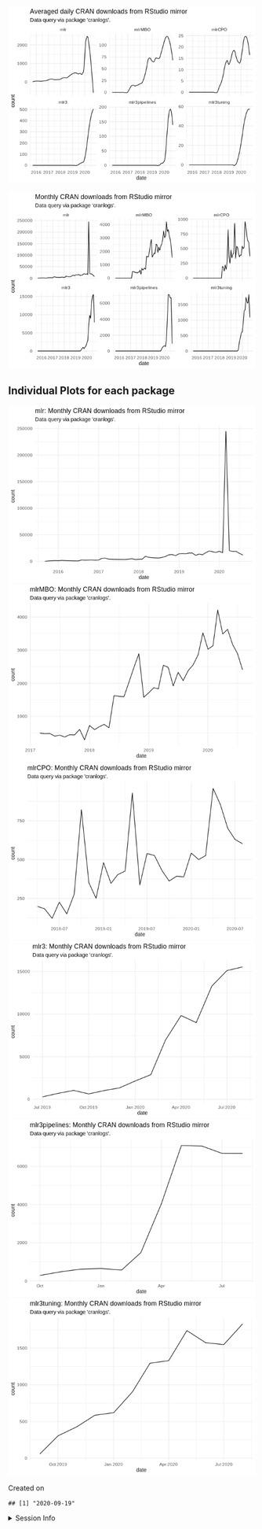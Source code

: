 
![](README_files/figure-gfm/unnamed-chunk-2-1.png)<!-- -->

![](README_files/figure-gfm/unnamed-chunk-3-1.png)<!-- -->

## Individual Plots for each package

![](README_files/figure-gfm/unnamed-chunk-4-1.png)<!-- -->![](README_files/figure-gfm/unnamed-chunk-4-2.png)<!-- -->![](README_files/figure-gfm/unnamed-chunk-4-3.png)<!-- -->![](README_files/figure-gfm/unnamed-chunk-4-4.png)<!-- -->![](README_files/figure-gfm/unnamed-chunk-4-5.png)<!-- -->![](README_files/figure-gfm/unnamed-chunk-4-6.png)<!-- -->

Created on

    ## [1] "2020-09-19"

<details>

<summary>Session Info</summary>

``` r
sessionInfo()
```

    ## R version 4.0.2 (2020-06-22)
    ## Platform: x86_64-pc-linux-gnu (64-bit)
    ## Running under: Ubuntu 18.04.5 LTS
    ## 
    ## Matrix products: default
    ## BLAS:   /usr/lib/x86_64-linux-gnu/openblas/libblas.so.3
    ## LAPACK: /usr/lib/x86_64-linux-gnu/libopenblasp-r0.2.20.so
    ## 
    ## locale:
    ##  [1] LC_CTYPE=en_US.UTF-8       LC_NUMERIC=C              
    ##  [3] LC_TIME=en_US.UTF-8        LC_COLLATE=en_US.UTF-8    
    ##  [5] LC_MONETARY=en_US.UTF-8    LC_MESSAGES=en_US.UTF-8   
    ##  [7] LC_PAPER=en_US.UTF-8       LC_NAME=C                 
    ##  [9] LC_ADDRESS=C               LC_TELEPHONE=C            
    ## [11] LC_MEASUREMENT=en_US.UTF-8 LC_IDENTIFICATION=C       
    ## 
    ## attached base packages:
    ## [1] stats     graphics  grDevices utils     datasets  methods   base     
    ## 
    ## other attached packages:
    ## [1] lubridate_1.7.9 dplyr_1.0.2     ggplot2_3.3.2   magrittr_1.5   
    ## 
    ## loaded via a namespace (and not attached):
    ##  [1] Rcpp_1.0.5       compiler_4.0.2   pillar_1.4.6     git2r_0.27.1    
    ##  [5] tools_4.0.2      digest_0.6.25    lattice_0.20-41  nlme_3.1-148    
    ##  [9] jsonlite_1.7.1   evaluate_0.14    memoise_1.1.0    lifecycle_0.2.0 
    ## [13] tibble_3.0.3     gtable_0.3.0     mgcv_1.8-31      pkgconfig_2.0.3 
    ## [17] rlang_0.4.7      Matrix_1.2-18    cli_2.0.2        curl_4.3        
    ## [21] yaml_2.2.1       xfun_0.16        httr_1.4.2       withr_2.2.0     
    ## [25] stringr_1.4.0    knitr_1.29       cranlogs_2.1.1   generics_0.0.2  
    ## [29] vctrs_0.3.4      askpass_1.1      grid_4.0.2       tidyselect_1.1.0
    ## [33] glue_1.4.2       R6_2.4.1         fansi_0.4.1      rmarkdown_2.3   
    ## [37] farver_2.0.3     purrr_0.3.4      splines_4.0.2    tic_0.9.0.9005  
    ## [41] scales_1.1.1     htmltools_0.5.0  ellipsis_0.3.1   assertthat_0.2.1
    ## [45] colorspace_1.4-1 labeling_0.3     stringi_1.4.6    openssl_1.4.3   
    ## [49] munsell_0.5.0    crayon_1.3.4

</details>
